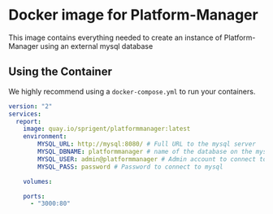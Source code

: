 # Docker image for Platform-Manager

This image contains everything needed to create an instance of Platform-Manager
using an external mysql database

## Using the Container

We highly recommend using a `docker-compose.yml` to run your containers.

```yaml
version: "2"
services:
  report:
    image: quay.io/sprigent/platformmanager:latest
    environment:
        MYSQL_URL: http://mysql:8080/ # Full URL to the mysql server
        MYSQL_DBNAME: platformmanager # name of the database on the mysql server
        MYSQL_USER: admin@platformmanager # Admin account to connect to mysql
        MYSQL_PASS: password # Password to connect to mysql

    volumes:

    ports:
      - "3000:80"
```
